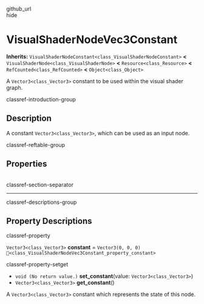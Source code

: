 github\_url  
hide

# VisualShaderNodeVec3Constant

**Inherits:** `VisualShaderNodeConstant<class_VisualShaderNodeConstant>`
**&lt;** `VisualShaderNode<class_VisualShaderNode>` **&lt;**
`Resource<class_Resource>` **&lt;** `RefCounted<class_RefCounted>`
**&lt;** `Object<class_Object>`

A `Vector3<class_Vector3>` constant to be used within the visual shader
graph.

classref-introduction-group

## Description

A constant `Vector3<class_Vector3>`, which can be used as an input node.

classref-reftable-group

## Properties

<table>
<tbody>
<tr>
</tr>
</tbody>
</table>

classref-section-separator

------------------------------------------------------------------------

classref-descriptions-group

## Property Descriptions

classref-property

`Vector3<class_Vector3>` **constant** = `Vector3(0, 0, 0)`
`🔗<class_VisualShaderNodeVec3Constant_property_constant>`

classref-property-setget

-   `void (No return value.)` **set\_constant**(value:
    `Vector3<class_Vector3>`)
-   `Vector3<class_Vector3>` **get\_constant**()

A `Vector3<class_Vector3>` constant which represents the state of this
node.
